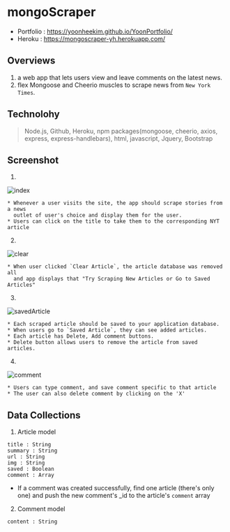 # mongoScraper
* Portfolio : https://yoonheekim.github.io/YoonPortfolio/
* Heroku : https://mongoscraper-yh.herokuapp.com/

## Overviews
1. a web app that lets users view and leave comments on the latest news. 
2. flex Mongoose and Cheerio muscles to scrape news from `New York Times`.


## Technolohy
> Node.js, Github, Heroku, npm packages(mongoose, cheerio, axios, express, express-handlebars), html, javascript, Jquery, Bootstrap

## Screenshot
1. 
![index](https://user-images.githubusercontent.com/44251380/55101711-1db40200-509b-11e9-9a8b-9924fa7c7f47.jpg)
```
* Whenever a user visits the site, the app should scrape stories from a news 
  outlet of user's choice and display them for the user. 
* Users can click on the title to take them to the corresponding NYT article
```

2. 
![clear](https://user-images.githubusercontent.com/44251380/55103363-a6806d00-509e-11e9-9516-83bf49ebb5ca.jpg)
```
* When user clicked `Clear Article`, the article database was removed all 
  and app displays that "Try Scraping New Articles or Go to Saved Articles"  
```

3. 
![savedArticle](https://user-images.githubusercontent.com/44251380/55103686-535aea00-509f-11e9-9320-5e82d9527125.jpg)
```
* Each scraped article should be saved to your application database.
* When users go to `Saved Article`, they can see added articles.
* Each article has Delete, Add comment buttons.
* Delete button allows users to remove the article from saved articles.
```

4. 
![comment](https://user-images.githubusercontent.com/44251380/55104633-214a8780-50a1-11e9-9bb5-bfb8b4e2b828.jpg)
```
* Users can type comment, and save comment specific to that article
* The user can also delete comment by clicking on the 'X'
```

## Data Collections
1. Article model
```
title : String
summary : String
url : String
img : String
saved : Boolean
comment : Array
```
 * If a comment was created successfully, find one article (there's only one) and push the new comment's _id to the article's `comment` array

2. Comment model
```
content : String
```
